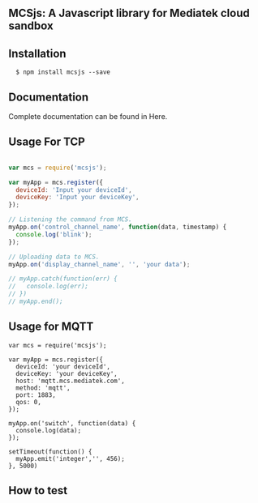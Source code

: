 ## MCSjs: A Javascript library for Mediatek cloud sandbox


## Installation

```
  $ npm install mcsjs --save
```

## Documentation

Complete documentation can be found in Here.

## Usage For TCP

```js

var mcs = require('mcsjs');

var myApp = mcs.register({
  deviceId: 'Input your deviceId',
  deviceKey: 'Input your deviceKey',
});

// Listening the command from MCS.
myApp.on('control_channel_name', function(data, timestamp) {
  console.log('blink');
});

// Uploading data to MCS.
myApp.on('display_channel_name', '', 'your data');

// myApp.catch(function(err) {
//   console.log(err);
// })
// myApp.end();

```

## Usage for MQTT

```
var mcs = require('mcsjs');

var myApp = mcs.register({
  deviceId: 'your deviceId',
  deviceKey: 'your deviceKey',
  host: 'mqtt.mcs.mediatek.com',
  method: 'mqtt',
  port: 1883,
  qos: 0,
});

myApp.on('switch', function(data) {
  console.log(data);
});

setTimeout(function() {
  myApp.emit('integer','', 456);
}, 5000)

```

## How to test
